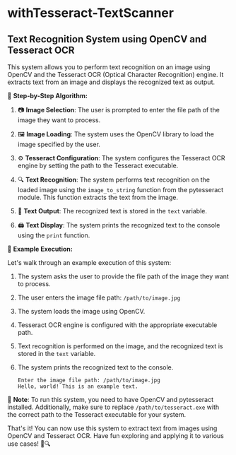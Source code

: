 # withTesseract-TextScanner
## Text Recognition System using OpenCV and Tesseract OCR

This system allows you to perform text recognition on an image using OpenCV and the Tesseract OCR (Optical Character Recognition) engine. It extracts text from an image and displays the recognized text as output.

📝 **Step-by-Step Algorithm:**

1. 📷 **Image Selection**: The user is prompted to enter the file path of the image they want to process.

2. 🖼️ **Image Loading**: The system uses the OpenCV library to load the image specified by the user.

3. ⚙️ **Tesseract Configuration**: The system configures the Tesseract OCR engine by setting the path to the Tesseract executable.

4. 🔍 **Text Recognition**: The system performs text recognition on the loaded image using the `image_to_string` function from the pytesseract module. This function extracts the text from the image.

5. 📜 **Text Output**: The recognized text is stored in the `text` variable.

6. 🖨️ **Text Display**: The system prints the recognized text to the console using the `print` function.

🚀 **Example Execution:**

Let's walk through an example execution of this system:

1. The system asks the user to provide the file path of the image they want to process.

2. The user enters the image file path: `/path/to/image.jpg`

3. The system loads the image using OpenCV.

4. Tesseract OCR engine is configured with the appropriate executable path.

5. Text recognition is performed on the image, and the recognized text is stored in the `text` variable.

6. The system prints the recognized text to the console.

   ```
   Enter the image file path: /path/to/image.jpg
   Hello, world! This is an example text.
   ```

📝 **Note**: To run this system, you need to have OpenCV and pytesseract installed. Additionally, make sure to replace `/path/to/tesseract.exe` with the correct path to the Tesseract executable for your system.

That's it! You can now use this system to extract text from images using OpenCV and Tesseract OCR. Have fun exploring and applying it to various use cases! 🚀🔍
